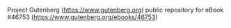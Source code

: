 Project Gutenberg (https://www.gutenberg.org) public repository for eBook #46753 (https://www.gutenberg.org/ebooks/46753)
